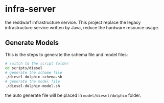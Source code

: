 # infra-server

the reddwarf infrastructure service. This project replace the legacy infrastructure service written by Java, reduce the hardware resource usage.

## Generate Models

This is the steps to generate the schema file and model files:

```bash
# switch to the script folder
cd scripts/diesel
# generate the schame file
./diesel-dolphin-schema.sh
# generate the model file
./diesel-dolphin-model.sh
```

the auto generate file will be placed in `model/diesel/dolphin` folder.

